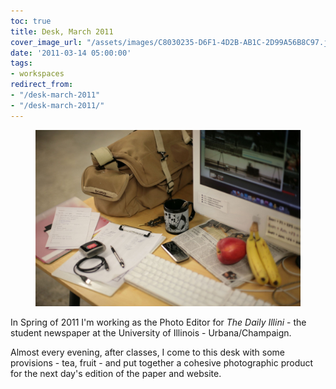 ```yaml
---
toc: true
title: Desk, March 2011
cover_image_url: "/assets/images/C8030235-D6F1-4D2B-AB1C-2D99A56B8C97.jpeg"
date: '2011-03-14 05:00:00'
tags:
- workspaces
redirect_from:
- "/desk-march-2011"
- "/desk-march-2011/"
---
```


<figure class="kg-card kg-image-card"><img src="/assets/images/C8030235-D6F1-4D2B-AB1C-2D99A56B8C97.jpeg" /></figure>

In Spring of 2011 I'm working as the Photo Editor for _The Daily Illini_ - the student newspaper at the University of Illinois - Urbana/Champaign.

Almost every evening, after classes, I come to this desk with some provisions - tea, fruit - and put together a cohesive photographic product for the next day's edition of the paper and website.

